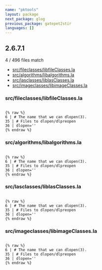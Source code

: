 ```yaml
---
name: "pktools"
layout: package
next_package: glog
previous_package: gatepet2stir
languages: []
---
```

## 2.6.7.1
4 / 496 files match

 - [src/fileclasses/libfileClasses.la](#srcfileclasseslibfileclassesla)
 - [src/algorithms/libalgorithms.la](#srcalgorithmslibalgorithmsla)
 - [src/lasclasses/liblasClasses.la](#srclasclassesliblasclassesla)
 - [src/imageclasses/libimageClasses.la](#srcimageclasseslibimageclassesla)

### src/fileclasses/libfileClasses.la

```

{% raw %}
6 | # The name that we can dlopen(3).
35 | # Files to dlopen/dlpreopen
36 | dlopen=''
{% endraw %}

```
### src/algorithms/libalgorithms.la

```

{% raw %}
6 | # The name that we can dlopen(3).
35 | # Files to dlopen/dlpreopen
36 | dlopen=''
{% endraw %}

```
### src/lasclasses/liblasClasses.la

```

{% raw %}
6 | # The name that we can dlopen(3).
35 | # Files to dlopen/dlpreopen
36 | dlopen=''
{% endraw %}

```
### src/imageclasses/libimageClasses.la

```

{% raw %}
6 | # The name that we can dlopen(3).
35 | # Files to dlopen/dlpreopen
36 | dlopen=''
{% endraw %}

```